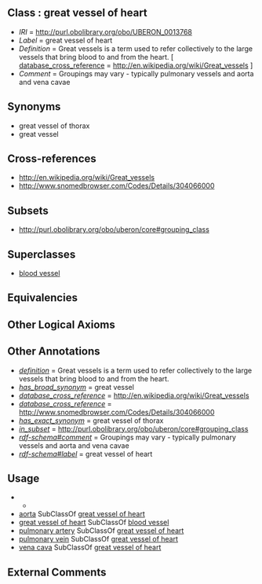 
## Class : great vessel of heart

 * *IRI* = http://purl.obolibrary.org/obo/UBERON_0013768
 * *Label* = great vessel of heart
 * *Definition* = Great vessels is a term used to refer collectively to the large vessels that bring blood to and from the heart. [ [database_cross_reference](../../ef/oboInOwl#hasDbXref.md) = http://en.wikipedia.org/wiki/Great_vessels ]
 * *Comment* = Groupings may vary - typically pulmonary vessels and aorta and vena cavae

## Synonyms

 * great vessel of thorax
 * great vessel

## Cross-references

 * http://en.wikipedia.org/wiki/Great_vessels
 * http://www.snomedbrowser.com/Codes/Details/304066000

## Subsets

 * http://purl.obolibrary.org/obo/uberon/core#grouping_class

## Superclasses

 * [blood vessel](../../UBERON/81/UBERON_0001981.md)

## Equivalencies


## Other Logical Axioms


## Other Annotations

 * *[definition](../../IAO/15/IAO_0000115.md)* = Great vessels is a term used to refer collectively to the large vessels that bring blood to and from the heart.
 * *[has_broad_synonym](../../ym/oboInOwl#hasBroadSynonym.md)* = great vessel
 * *[database_cross_reference](../../ef/oboInOwl#hasDbXref.md)* = http://en.wikipedia.org/wiki/Great_vessels
 * *[database_cross_reference](../../ef/oboInOwl#hasDbXref.md)* = http://www.snomedbrowser.com/Codes/Details/304066000
 * *[has_exact_synonym](../../ym/oboInOwl#hasExactSynonym.md)* = great vessel of thorax
 * *[in_subset](../../et/oboInOwl#inSubset.md)* = http://purl.obolibrary.org/obo/uberon/core#grouping_class
 * *[rdf-schema#comment](../../nt/rdf-schema#comment.md)* = Groupings may vary - typically pulmonary vessels and aorta and vena cavae
 * *[rdf-schema#label](../../el/rdf-schema#label.md)* = great vessel of heart

## Usage

 * -
 * [aorta](../../UBERON/47/UBERON_0000947.md) SubClassOf [great vessel of heart](../../UBERON/68/UBERON_0013768.md)
 * [great vessel of heart](../../UBERON/68/UBERON_0013768.md) SubClassOf [blood vessel](../../UBERON/81/UBERON_0001981.md)
 * [pulmonary artery](../../UBERON/12/UBERON_0002012.md) SubClassOf [great vessel of heart](../../UBERON/68/UBERON_0013768.md)
 * [pulmonary vein](../../UBERON/16/UBERON_0002016.md) SubClassOf [great vessel of heart](../../UBERON/68/UBERON_0013768.md)
 * [vena cava](../../UBERON/87/UBERON_0004087.md) SubClassOf [great vessel of heart](../../UBERON/68/UBERON_0013768.md)

## External Comments

